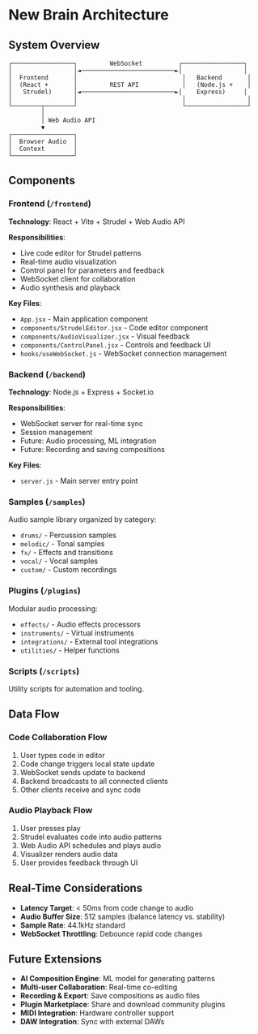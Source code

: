 # New Brain Architecture

## System Overview

```
┌─────────────────┐         WebSocket          ┌─────────────────┐
│                 │◄──────────────────────────►│                 │
│  Frontend       │                             │   Backend       │
│  (React +       │         REST API            │   (Node.js +    │
│   Strudel)      │◄──────────────────────────►│    Express)     │
│                 │                             │                 │
└────────┬────────┘                             └─────────────────┘
         │
         │ Web Audio API
         ▼
┌─────────────────┐
│  Browser Audio  │
│  Context        │
└─────────────────┘
```

## Components

### Frontend (`/frontend`)

**Technology**: React + Vite + Strudel + Web Audio API

**Responsibilities**:
- Live code editor for Strudel patterns
- Real-time audio visualization
- Control panel for parameters and feedback
- WebSocket client for collaboration
- Audio synthesis and playback

**Key Files**:
- `App.jsx` - Main application component
- `components/StrudelEditor.jsx` - Code editor component
- `components/AudioVisualizer.jsx` - Visual feedback
- `components/ControlPanel.jsx` - Controls and feedback UI
- `hooks/useWebSocket.js` - WebSocket connection management

### Backend (`/backend`)

**Technology**: Node.js + Express + Socket.io

**Responsibilities**:
- WebSocket server for real-time sync
- Session management
- Future: Audio processing, ML integration
- Future: Recording and saving compositions

**Key Files**:
- `server.js` - Main server entry point

### Samples (`/samples`)

Audio sample library organized by category:
- `drums/` - Percussion samples
- `melodic/` - Tonal samples
- `fx/` - Effects and transitions
- `vocal/` - Vocal samples
- `custom/` - Custom recordings

### Plugins (`/plugins`)

Modular audio processing:
- `effects/` - Audio effects processors
- `instruments/` - Virtual instruments
- `integrations/` - External tool integrations
- `utilities/` - Helper functions

### Scripts (`/scripts`)

Utility scripts for automation and tooling.

## Data Flow

### Code Collaboration Flow

1. User types code in editor
2. Code change triggers local state update
3. WebSocket sends update to backend
4. Backend broadcasts to all connected clients
5. Other clients receive and sync code

### Audio Playback Flow

1. User presses play
2. Strudel evaluates code into audio patterns
3. Web Audio API schedules and plays audio
4. Visualizer renders audio data
5. User provides feedback through UI

## Real-Time Considerations

- **Latency Target**: < 50ms from code change to audio
- **Audio Buffer Size**: 512 samples (balance latency vs. stability)
- **Sample Rate**: 44.1kHz standard
- **WebSocket Throttling**: Debounce rapid code changes

## Future Extensions

- **AI Composition Engine**: ML model for generating patterns
- **Multi-user Collaboration**: Real-time co-editing
- **Recording & Export**: Save compositions as audio files
- **Plugin Marketplace**: Share and download community plugins
- **MIDI Integration**: Hardware controller support
- **DAW Integration**: Sync with external DAWs

